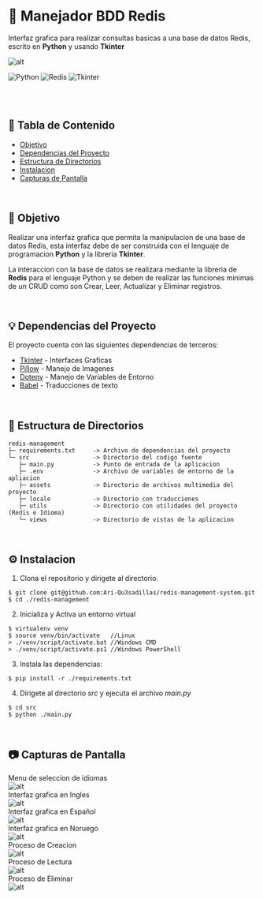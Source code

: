 # 🍱 Manejador BDD Redis
Interfaz grafica para realizar consultas basicas a una base de datos Redis, escrito en **Python** y usando **Tkinter**

![alt](https://github.com/Ari-Qu3sadillas/redis-management-system/blob/main/screenshots/app_esp.png)

![Python](https://img.shields.io/badge/python-3670A0?style=for-the-badge&logo=python&logoColor=ffdd54)
![Redis](https://img.shields.io/badge/redis-E05565?style=for-the-badge&logo=redis&logoColor=FFFFFF)
![Tkinter](https://img.shields.io/badge/Tkinter-FF9248?style=for-the-badge&logo=Ts&logoColor=FFFFFF)


<br><br>

## 📑 Tabla de Contenido
  - [Objetivo](#-objetivo)
  - [Dependencias del Proyecto](#-dependencias-del-proyecto)
  - [Estructura de Directorios](#-estructura-de-directorios)
  - [Instalacion](#-instalacion)
  - [Capturas de Pantalla](#-capturas-de-pantalla)

<br>


## 🎯 Objetivo
Realizar una interfaz grafica que permita la manipulacion de una base de datos Redis, esta interfaz debe de ser construida
con el lenguaje de programacion **Python** y la libreria **Tkinter**.

La interaccion con la base de datos se realizara mediante la libreria de **Redis** para el lenguaje Python y se deben de realizar
las funciones minimas de un CRUD como son Crear, Leer, Actualizar y Eliminar registros.

<br>

## 💡 Dependencias del Proyecto
El proyecto cuenta con las siguientes dependencias de terceros:
- [Tkinter](https://docs.python.org/3/library/tkinter.html) - Interfaces Graficas
- [Pillow](https://python-pillow.org)  - Manejo de Imagenes
- [Dotenv](https://github.com/theskumar/python-dotenv)  - Manejo de Variables de Entorno
- [Babel](https://babel.pocoo.org/en/latest/)   - Traducciones de texto


<br>

## 📂 Estructura de Directorios
```
redis-management
├─ requirements.txt     -> Archivo de dependencias del proyecto
└─ src                  -> Directorio del codigo fuente
   ├─ main.py           -> Punto de entrada de la aplicacion
   ├─ .env              -> Archivo de variables de entorno de la apliacion
   ├─ assets            -> Directorio de archivos multimedia del proyecto
   ├─ locale            -> Directorio con traducciones
   ├─ utils             -> Directorio con utilidades del proyecto (Redis e Idioma)
   └─ views             -> Directorio de vistas de la aplicacion
```
<br>

## ⚙ Instalacion
1. Clona el repositorio y dirigete al directorio.
```shell
$ git clone git@github.com:Ari-Qu3sadillas/redis-management-system.git
$ cd ./redis-management
```
2. Inicializa y Activa un entorno virtual
```shell
$ virtualenv venv
$ source venv/bin/activate   //Linux
> ./venv/script/activate.bat //Windows CMD
> ./venv/script/activate.ps1 //Windows PowerShell
```
3. Instala las dependencias:
```shell
$ pip install -r ./requirements.txt
```
4. Dirigete al directorio *src* y ejecuta el archivo *main.py*
```shell
$ cd src
$ python ./main.py
```
<br>

## 📷 Capturas de Pantalla
Menu de seleccion de idiomas <br>
![alt](https://github.com/Ari-Qu3sadillas/redis-management-system/blob/main/screenshots/menu_lang.png)
<br>
Interfaz grafica en Ingles <br>
![alt](https://github.com/Ari-Qu3sadillas/redis-management-system/blob/main/screenshots/app_en.png)
<br>
Interfaz grafica en Español <br>
![alt](https://github.com/Ari-Qu3sadillas/redis-management-system/blob/main/screenshots/app_esp.png)
<br>
Interfaz grafica en Noruego <br>
![alt](https://github.com/Ari-Qu3sadillas/redis-management-system/blob/main/screenshots/app_nor.png)
<br>
Proceso de Creacion <br>
![alt](https://github.com/Ari-Qu3sadillas/redis-management-system/blob/main/screenshots/create.PNG)
<br>
Proceso de Lectura <br>
![alt](https://github.com/Ari-Qu3sadillas/redis-management-system/blob/main/screenshots/read.PNG)
<br>
Proceso de Eliminar <br>
![alt](https://github.com/Ari-Qu3sadillas/redis-management-system/blob/main/screenshots/delete.PNG)

